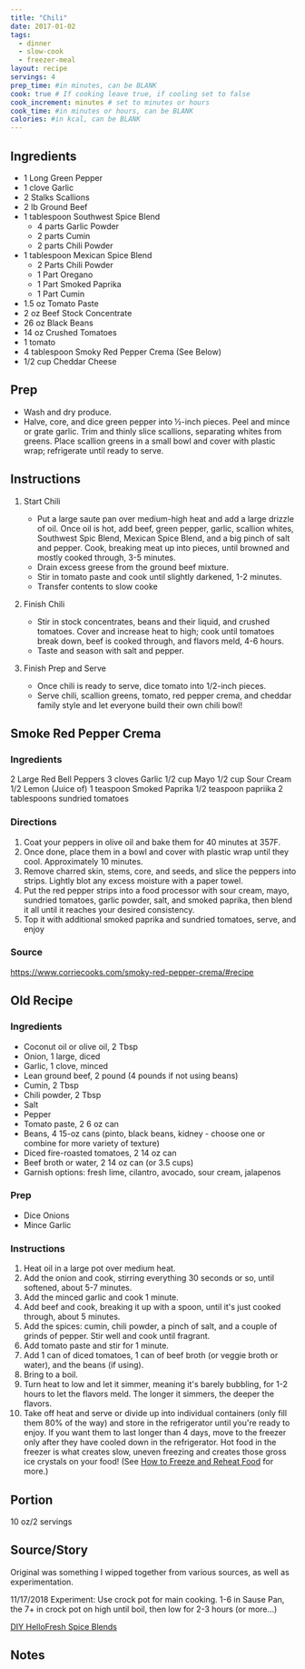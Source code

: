 ```yaml
---
title: "Chili"
date: 2017-01-02
tags: 
  - dinner
  - slow-cook
  - freezer-meal
layout: recipe
servings: 4
prep_time: #in minutes, can be BLANK
cook: true # If cooking leave true, if cooling set to false
cook_increment: minutes # set to minutes or hours
cook_time: #in minutes or hours, can be BLANK
calories: #in kcal, can be BLANK
---
```


## Ingredients


- 1 Long Green Pepper
- 1 clove Garlic
- 2 Stalks Scallions
- 2 lb Ground Beef
- 1 tablespoon Southwest Spice Blend
  - 4 parts Garlic Powder
  - 2 parts Cumin
  - 2 parts Chili Powder
- 1 tablespoon Mexican Spice Blend
  - 2 Parts Chili Powder
  - 1 Part Oregano
  - 1 Part Smoked Paprika
  - 1 Part Cumin
- 1.5 oz Tomato Paste
- 2 oz Beef Stock Concentrate
- 26 oz Black Beans
- 14 oz Crushed Tomatoes
- 1 tomato
- 4 tablespoon Smoky Red Pepper Crema (See Below)
- 1/2 cup Cheddar Cheese 

## Prep

- Wash and dry produce.
- Halve, core, and dice green pepper into ½-inch pieces.
Peel and mince or grate garlic. Trim and thinly slice
scallions, separating whites from greens. Place scallion
greens in a small bowl and cover with plastic wrap;
refrigerate until ready to serve.

## Instructions

1. Start Chili
    - Put a large saute pan over medium-high heat and add a large drizzle of oil. Once oil is hot, add beef, green pepper, garlic, scallion whites, Southwest Spic Blend, Mexican Spice Blend, and a big pinch of salt and pepper. Cook, breaking meat up into pieces, until browned and mostly cooked through, 3-5 minutes.
    - Drain excess greese from the ground beef mixture.
    - Stir in tomato paste and cook until slightly darkened, 1-2 minutes. 
    - Transfer contents to slow cooke

2. Finish Chili
    - Stir in stock concentrates, beans and their liquid, and crushed tomatoes. Cover and increase heat to high; cook until tomatoes break down, beef is cooked through, and flavors meld, 4-6 hours.
    - Taste and season with salt and pepper.

3. Finish Prep and Serve
    - Once chili is ready to serve, dice tomato into 1/2-inch pieces. 
    - Serve chili, scallion greens, tomato, red pepper crema, and cheddar family style and let everyone build their own chili bowl!

## Smoke Red Pepper Crema

### Ingredients

2 Large Red Bell Peppers
3 cloves Garlic
1/2 cup Mayo
1/2 cup Sour Cream
1/2 Lemon (Juice of)
1 teaspoon Smoked Paprika
1/2 teaspoon papriika
2 tablespoons sundried tomatoes

### Directions

1. Coat your peppers in olive oil and bake them for 40 minutes at 357F.
1. Once done, place them in a bowl and cover with plastic wrap until they cool. Approximately 10 minutes.
1. Remove charred skin, stems, core, and seeds, and slice the peppers into strips. Lightly blot any excess moisture with a paper towel.
1. Put the red pepper strips into a food processor with sour cream, mayo, sundried tomatoes, garlic powder, salt, and smoked paprika, then blend it all until it reaches your desired consistency.
1. Top it with additional smoked paprika and sundried tomatoes, serve, and enjoy

### Source

<https://www.corriecooks.com/smoky-red-pepper-crema/#recipe>

## Old Recipe

### Ingredients

- Coconut oil or olive oil, 2 Tbsp
- Onion, 1 large, diced
- Garlic, 1 clove, minced  
- Lean ground beef, 2 pound (4 pounds if not using beans)
- Cumin, 2 Tbsp
- Chili powder, 2 Tbsp
- Salt
- Pepper
- Tomato paste, 2 6 oz can
- Beans, 4 15-oz cans (pinto, black beans, kidney - choose one or combine for more variety of texture) 
- Diced fire-roasted tomatoes, 2 14 oz can
- Beef broth or water, 2 14 oz can (or 3.5 cups)
- Garnish options:  fresh lime, cilantro, avocado, sour cream, jalapenos

### Prep

- Dice Onions
- Mince Garlic


### Instructions

1. Heat oil in a large pot over medium heat.  
1. Add the onion and cook, stirring everything 30 seconds or so, until softened, about 5-7 minutes.
1. Add the minced garlic and cook 1 minute.  
1. Add beef and cook, breaking it up with a spoon, until it's just cooked through, about 5 minutes.
1. Add the spices: cumin, chili powder, a pinch of salt, and a couple of grinds of pepper. Stir well and cook until fragrant.
1. Add tomato paste and stir for 1 minute.  
1. Add 1 can of diced tomatoes, 1 can of beef broth (or veggie broth or water), and the beans (if using).  
1. Bring to a boil.
1. Turn heat to low and let it simmer, meaning it's barely bubbling, for 1-2 hours to let the flavors meld. The longer it simmers, the deeper the flavors. 
1. Take off heat and serve or divide up into individual containers (only fill them 80% of the way) and store in the refrigerator until you're ready to enjoy.  If you want them to last longer than 4 days, move to the freezer only after they have cooled down in the refrigerator. Hot food in the freezer is what creates slow, uneven freezing and creates those gross ice crystals on your food! (See [How to Freeze and Reheat Food](http://fitelligentfood.iwtstudents.com/how-to-freeze-meals) for more.)

## Portion

10 oz/2 servings

## Source/Story

Original was something I wipped together from various sources, as well as experimentation.

11/17/2018 Experiment: Use crock pot for main cooking.  1-6 in Sause Pan, the 7+ in crock pot on high until boil, then low for 2-3 hours (or more…)

[DIY HelloFresh Spice Blends](https://joesdaily.com/food-drink/hellofresh-spice-blends-how-to-make-them/)

## Notes

[^1]: Details
